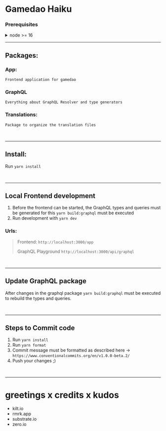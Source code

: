 # Gamedao Haiku

### Prerequisites

<details><summary>node >= 16 </summary>
<h3>Linux</h3>
<pre><code>sudo apt update &&
sudo apt install nodejs npm
</code></pre>
<hr>
<h3>Windows:</h3>
<a href="https://nodejs.org/en/"> Installer </a>
</details>

---

## Packages:

### App:
    Frontend application for gamedao

### GraphQL
    Everything about GraphQL Resolver and type generators

### Translations:
    Package to organize the translation files

<br/>

---

## Install:

Run `yarn install`

<br/>

---

## Local Frontend development

1. Before the frontend can be started, the GraphQL types and queries must be generated for this `yarn build:graphql` must be executed
2. Run development with `yarn dev`


### Urls:
> Frontend: `http://localhost:3000/app`
> 
> GraphQL Playground `http://localhost:3000/api/graphql`

<br/>

---

## Update GraphQL package

After changes in the graphql package `yarn build:graphql` must be executed to rebuild the types and queries.

<br/>

---

## Steps to Commit code
1. Run `yarn install`
2. Run `yarn format`
3. Commit message must be formatted as described here -> `https://www.conventionalcommits.org/en/v1.0.0-beta.2/`
4. Push your changes ;)

<br/>

---

# greetings x credits x kudos

- kilt.io
- rmrk.app
- substrate.io
- zero.io
